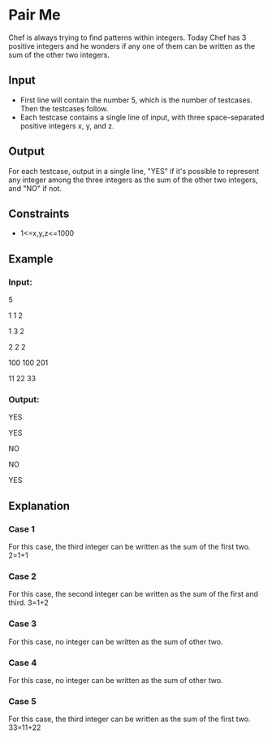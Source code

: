 # Pair Me

Chef is always trying to find patterns within integers. 
Today Chef has 3 positive integers and he wonders if any one of them can be written as the sum of the other two integers.

## Input

- First line will contain the number 5, which is the number of testcases. Then the testcases follow.
- Each testcase contains a single line of input, with three space-separated positive integers x, y, and z.

## Output

For each testcase, output in a single line, "YES" if it's possible to represent any 
integer among the three integers as the sum of the other two integers, and "NO" if not.

## Constraints

- 1<=x,y,z<=1000

## Example

### Input:

5

1 1 2

1 3 2

2 2 2

100 100 201

11 22 33

### Output:

YES

YES

NO

NO

YES

## Explanation

### Case 1

For this case, the third integer can be written as the sum of the first two. 2=1+1

### Case 2

For this case, the second integer can be written as the sum of the first and third. 3=1+2

### Case 3

For this case, no integer can be written as the sum of other two.

### Case 4

For this case, no integer can be written as the sum of other two.

### Case 5

For this case, the third integer can be written as the sum of the first two. 33=11+22
